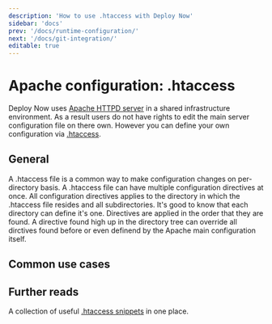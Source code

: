 ```yaml
---
description: 'How to use .htaccess with Deploy Now'
sidebar: 'docs'
prev: '/docs/runtime-configuration/'
next: '/docs/git-integration/'
editable: true
---
```


# Apache configuration: .htaccess

Deploy Now uses [Apache HTTPD server](https://httpd.apache.org/) in a shared infrastructure environment. As a result users do not have rights to edit the main server configuration file on there own. However you can define your own configuration via [.htaccess](https://httpd.apache.org/docs/current/howto/htaccess.html).

## General

A .htaccess file is a common way to make configuration changes on per-directory basis. A .htaccess file can have multiple configuration directives at once. All configuration directives applies to the directory in which the .htaccess file resides and all subdirectories. It's good to know that each directory can define it's one. Directives are applied in the order that they are found. A directive found high up in the directory tree can override all dirctives found before or even definend by the Apache main configuration itself.



## Common use cases

## Further reads

A collection of useful [.htaccess snippets](https://github.com/phanan/htaccess) in one place.